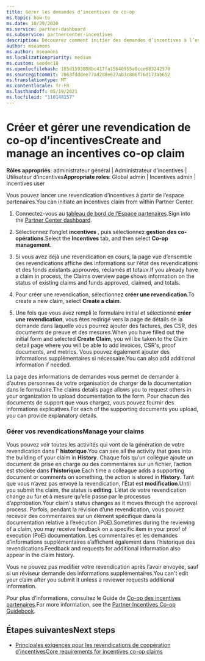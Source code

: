 ```yaml
---
title: Gérer les demandes d’incentives de co-op
ms.topic: how-to
ms.date: 10/29/2020
ms.service: partner-dashboard
ms.subservice: partnercenter-incentives
description: Découvrez comment initier des demandes d’incentives à l’espace partenaires. Vous pouvez voir toutes les activités qui vont de la génération de votre revendication dans l’historique.
author: mseamons
ms.author: mseamons
ms.localizationpriority: medium
ms.custom: seodec18
ms.openlocfilehash: 185d1593808bc417fa15646955a0cce683242570
ms.sourcegitcommit: 7063fdddee77ad2d8e627ab3c806f76d173ab652
ms.translationtype: MT
ms.contentlocale: fr-FR
ms.lasthandoff: 05/19/2021
ms.locfileid: "110148157"
---
```

# <a name="create-and-manage-an-incentives-co-op-claim"></a><span data-ttu-id="d492b-104">Créer et gérer une revendication de co-op d’incentives</span><span class="sxs-lookup"><span data-stu-id="d492b-104">Create and manage an incentives co-op claim</span></span>

<span data-ttu-id="d492b-105">**Rôles appropriés**: administrateur général | Administrateur d’incentives | Utilisateur d’incentives</span><span class="sxs-lookup"><span data-stu-id="d492b-105">**Appropriate roles**: Global admin | Incentives admin | Incentives user</span></span>

<span data-ttu-id="d492b-106">Vous pouvez lancer une revendication d’incentives à partir de l’espace partenaires.</span><span class="sxs-lookup"><span data-stu-id="d492b-106">You can initiate an incentives claim from within Partner Center.</span></span>

1. <span data-ttu-id="d492b-107">Connectez-vous au [tableau de bord de l’Espace partenaires](https://partner.microsoft.com/dashboard/).</span><span class="sxs-lookup"><span data-stu-id="d492b-107">Sign into the [Partner Center dashboard](https://partner.microsoft.com/dashboard/).</span></span>

2. <span data-ttu-id="d492b-108">Sélectionnez l’onglet **incentives** , puis sélectionnez **gestion des co-opérations**.</span><span class="sxs-lookup"><span data-stu-id="d492b-108">Select the **Incentives** tab, and then select **Co-op management**.</span></span>

3. <span data-ttu-id="d492b-109">Si vous avez déjà une revendication en cours, la page vue d’ensemble des revendications affiche des informations sur l’état des revendications et des fonds existants approuvés, réclamés et totaux.</span><span class="sxs-lookup"><span data-stu-id="d492b-109">If you already have a claim in process, the Claims overview page shows information on the status of existing claims and funds approved, claimed, and totals.</span></span>

4. <span data-ttu-id="d492b-110">Pour créer une revendication, sélectionnez **créer une revendication**.</span><span class="sxs-lookup"><span data-stu-id="d492b-110">To create a new claim, select **Create a claim**.</span></span>

5. <span data-ttu-id="d492b-111">Une fois que vous avez rempli le formulaire initial et sélectionné **créer une revendication**, vous êtes redirigé vers la page de détails de la demande dans laquelle vous pourrez ajouter des factures, des CSR, des documents de preuve et des mesures.</span><span class="sxs-lookup"><span data-stu-id="d492b-111">When you have filled out the initial form and selected **Create Claim**, you will be taken to the Claim detail page where you will be able to add invoices, CSR's, proof documents, and metrics.</span></span> <span data-ttu-id="d492b-112">Vous pouvez également ajouter des informations supplémentaires si nécessaire.</span><span class="sxs-lookup"><span data-stu-id="d492b-112">You can also add additional information if needed.</span></span>

<span data-ttu-id="d492b-113">La page des informations de demandes vous permet de demander à d’autres personnes de votre organisation de charger de la documentation dans le formulaire.</span><span class="sxs-lookup"><span data-stu-id="d492b-113">The claims details page allows you to request others in your organization to upload documentation to the form.</span></span> <span data-ttu-id="d492b-114">Pour chacun des documents de support que vous chargez, vous pouvez fournir des informations explicatives.</span><span class="sxs-lookup"><span data-stu-id="d492b-114">For each of the supporting documents you upload, you can provide explanatory details.</span></span> 

### <a name="manage-your-claims"></a><span data-ttu-id="d492b-115">Gérer vos revendications</span><span class="sxs-lookup"><span data-stu-id="d492b-115">Manage your claims</span></span>

<span data-ttu-id="d492b-116">Vous pouvez voir toutes les activités qui vont de la génération de votre revendication dans l' **historique**.</span><span class="sxs-lookup"><span data-stu-id="d492b-116">You can see all the activity that goes into the building of your claim in **History**.</span></span> <span data-ttu-id="d492b-117">Chaque fois qu’un collègue ajoute un document de prise en charge ou des commentaires sur un fichier, l’action est stockée dans **l’historique**.</span><span class="sxs-lookup"><span data-stu-id="d492b-117">Each time a colleague adds a supporting document or comments on something, the action is stored in **History**.</span></span> <span data-ttu-id="d492b-118">Tant que vous n’avez pas envoyé la revendication, l’État est **modification**.</span><span class="sxs-lookup"><span data-stu-id="d492b-118">Until you submit the claim, the status is **editing**.</span></span> <span data-ttu-id="d492b-119">L’état de votre revendication change au fur et à mesure qu’elle passe par le processus d’approbation.</span><span class="sxs-lookup"><span data-stu-id="d492b-119">Your claim's status changes as it moves through the approval process.</span></span> <span data-ttu-id="d492b-120">Parfois, pendant la révision d’une revendication, vous pouvez recevoir des commentaires sur un élément spécifique dans la documentation relative à l’exécution (PoE).</span><span class="sxs-lookup"><span data-stu-id="d492b-120">Sometimes during the reviewing of a claim, you may receive feedback on a specific item in your proof of execution (PoE) documentation.</span></span> <span data-ttu-id="d492b-121">Les commentaires et les demandes d’informations supplémentaires s’affichent également dans l’historique des revendications.</span><span class="sxs-lookup"><span data-stu-id="d492b-121">Feedback and requests for additional information also appear in the claim history.</span></span>

<span data-ttu-id="d492b-122">Vous ne pouvez pas modifier votre revendication après l’avoir envoyée, sauf si un réviseur demande des informations supplémentaires.</span><span class="sxs-lookup"><span data-stu-id="d492b-122">You can't edit your claim after you submit it unless a reviewer requests additional information.</span></span>

<span data-ttu-id="d492b-123">Pour plus d’informations, consultez le Guide de [Co-op des incentives partenaires](https://assetsprod.microsoft.com/co-op-guidebook.pdf).</span><span class="sxs-lookup"><span data-stu-id="d492b-123">For more information, see the [Partner Incentives Co-op Guidebook](https://assetsprod.microsoft.com/co-op-guidebook.pdf).</span></span>

## <a name="next-steps"></a><span data-ttu-id="d492b-124">Étapes suivantes</span><span class="sxs-lookup"><span data-stu-id="d492b-124">Next steps</span></span>

- [<span data-ttu-id="d492b-125">Principales exigences pour les revendications de coopération d’incentives</span><span class="sxs-lookup"><span data-stu-id="d492b-125">Core requirements for incentives co-op claims</span></span>](core-requirements.md)